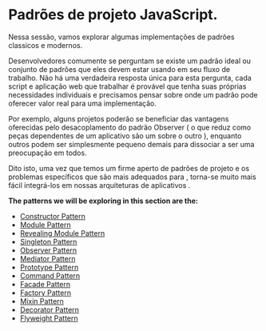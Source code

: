 # Padrões de projeto JavaScript.

Nessa sessão, vamos explorar algumas implementações de padrões classicos e modernos.

Desenvolvedores comumente se perguntam se existe um padrão ideal ou conjunto de padrões que eles devem estar usando em seu fluxo de trabalho. Não há uma verdadeira resposta única para esta pergunta, cada script e aplicação web que trabalhar é provável que tenha suas próprias necessidades individuais e precisamos pensar sobre onde um padrão pode oferecer valor real para uma implementação.

Por exemplo, alguns projetos poderão se beneficiar das vantagens oferecidas pelo desacoplamento do padrão Observer ( o que reduz como peças dependentes de um aplicativo são um sobre o outro ), enquanto outros podem ser simplesmente pequeno demais para dissociar a ser uma preocupação em todos.

Dito isto, uma vez que temos um firme aperto de padrões de projeto e os problemas específicos que são mais adequados para , torna-se muito mais fácil integrá-los em nossas arquiteturas de aplicativos .

**The patterns we will be exploring in this section are the:**
<ul>
<li><a href="./patterns/constructorpatternjavascript.md">Constructor Pattern</a></li>
<li><a href="./patterns/modulepatternjavascript.md">Module Pattern</a></li>
<li><a href="./patterns/revealingmodulepatternjavascript.md">Revealing Module Pattern</a></li>
<li><a href="./patterns/singletonpatternjavascript.md">Singleton Pattern</a></li>
<li><a href="./patterns/observerpatternjavascript.md">Observer Pattern</a></li>
<li><a href="./patterns/mediatorpatternjavascript.md">Mediator Pattern</a></li>
<li><a href="./patterns/prototypepatternjavascript.md">Prototype Pattern</a></li>
<li><a href="./patterns/commandpatternjavascript.md">Command Pattern</a></li>
<li><a href="./patterns/facadepatternjavascript.md">Facade Pattern</a></li>
<li><a href="./patterns/factorypatternjavascript.md">Factory Pattern</a></li>
<li><a href="./patterns/mixinpatternjavascript.md">Mixin Pattern</a></li>
<li><a href="./patterns/decoratorpatternjavascript.md">Decorator Pattern</a></li>
<li><a href="./patterns/">Flyweight Pattern</a></li>
</ul>

